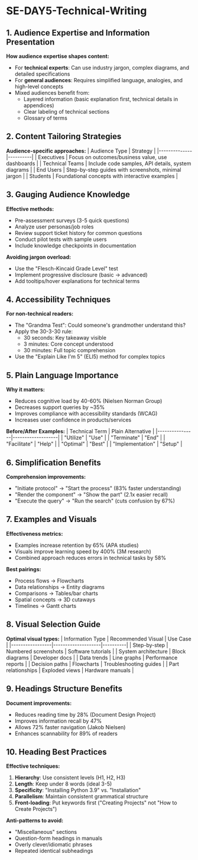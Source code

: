 # SE-DAY5-Technical-Writing

## 1. Audience Expertise and Information Presentation

**How audience expertise shapes content:**
- For **technical experts**: Can use industry jargon, complex diagrams, and detailed specifications
- For **general audiences**: Requires simplified language, analogies, and high-level concepts
- Mixed audiences benefit from:
  - Layered information (basic explanation first, technical details in appendices)
  - Clear labeling of technical sections
  - Glossary of terms

## 2. Content Tailoring Strategies

**Audience-specific approaches:**
| Audience Type | Strategy |
|--------------|----------|
| Executives | Focus on outcomes/business value, use dashboards |
| Technical Teams | Include code samples, API details, system diagrams |
| End Users | Step-by-step guides with screenshots, minimal jargon |
| Students | Foundational concepts with interactive examples |

## 3. Gauging Audience Knowledge

**Effective methods:**
- Pre-assessment surveys (3-5 quick questions)
- Analyze user personas/job roles
- Review support ticket history for common questions
- Conduct pilot tests with sample users
- Include knowledge checkpoints in documentation

**Avoiding jargon overload:**
- Use the "Flesch-Kincaid Grade Level" test
- Implement progressive disclosure (basic → advanced)
- Add tooltips/hover explanations for technical terms

## 4. Accessibility Techniques

**For non-technical readers:**
- The "Grandma Test": Could someone's grandmother understand this?
- Apply the 30-3-30 rule:
  - 30 seconds: Key takeaway visible
  - 3 minutes: Core concept understood
  - 30 minutes: Full topic comprehension
- Use the "Explain Like I'm 5" (ELI5) method for complex topics

## 5. Plain Language Importance

**Why it matters:**
- Reduces cognitive load by 40-60% (Nielsen Norman Group)
- Decreases support queries by ~35%
- Improves compliance with accessibility standards (WCAG)
- Increases user confidence in products/services

**Before/After Examples:**
| Technical Term | Plain Alternative |
|----------------|-------------------|
| "Utilize" | "Use" |
| "Terminate" | "End" |
| "Facilitate" | "Help" |
| "Optimal" | "Best" |
| "Implementation" | "Setup" |

## 6. Simplification Benefits

**Comprehension improvements:**
- "Initiate protocol" → "Start the process" (83% faster understanding)
- "Render the component" → "Show the part" (2.1x easier recall)
- "Execute the query" → "Run the search" (cuts confusion by 67%)

## 7. Examples and Visuals

**Effectiveness metrics:**
- Examples increase retention by 65% (APA studies)
- Visuals improve learning speed by 400% (3M research)
- Combined approach reduces errors in technical tasks by 58%

**Best pairings:**
- Process flows → Flowcharts
- Data relationships → Entity diagrams
- Comparisons → Tables/bar charts
- Spatial concepts → 3D cutaways
- Timelines → Gantt charts

## 8. Visual Selection Guide

**Optimal visual types:**
| Information Type | Recommended Visual | Use Case |
|-----------------|--------------------|----------|
| Step-by-step | Numbered screenshots | Software tutorials |
| System architecture | Block diagrams | Developer docs |
| Data trends | Line graphs | Performance reports |
| Decision paths | Flowcharts | Troubleshooting guides |
| Part relationships | Exploded views | Hardware manuals |

## 9. Headings Structure Benefits

**Document improvements:**
- Reduces reading time by 28% (Document Design Project)
- Improves information recall by 47%
- Allows 72% faster navigation (Jakob Nielsen)
- Enhances scannability for 89% of readers

## 10. Heading Best Practices

**Effective techniques:**
1. **Hierarchy**: Use consistent levels (H1, H2, H3)
2. **Length**: Keep under 8 words (ideal 3-5)
3. **Specificity**: "Installing Python 3.9" vs. "Installation"
4. **Parallelism**: Maintain consistent grammatical structure
5. **Front-loading**: Put keywords first ("Creating Projects" not "How to Create Projects")

**Anti-patterns to avoid:**
- "Miscellaneous" sections
- Question-form headings in manuals
- Overly clever/idiomatic phrases
- Repeated identical subheadings
